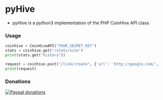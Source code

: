 # pyHive
- pyHive is a python3 implementation of the PHP CoinHive API class

### Usage

```python
coinhive = CoinHiveAPI("YOUR_SECRET_KEY")
stats = coinhive.get("/stats/site")
print(stats.get("history"))

request = coinhive.post("/link/create", {'url': 'http://google.com/', 'hashes': 1024})
print(request)
```

### Donations
[![Paypal donations](http://noororphansfund.org/wp-content/uploads/2014/06/paypalicon.png "Paypal donations")](https://www.paypal.me/xafnir "Paypal donations")
